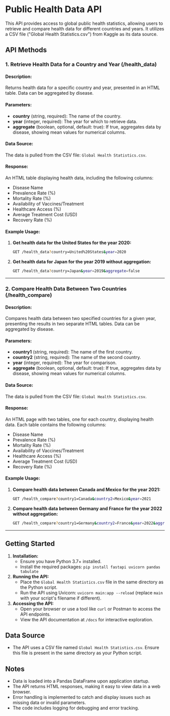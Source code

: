 # Public Health Data API

This API provides access to global public health statistics, allowing users to retrieve and compare health data for different countries and years. It utilizes a CSV file ("Global Health Statistics.csv") from Kaggle as its data source.

## API Methods

### 1. Retrieve Health Data for a Country and Year (/health_data)

#### Description:
Returns health data for a specific country and year, presented in an HTML table. Data can be aggregated by disease.

#### Parameters:
- **country** (string, required): The name of the country.
- **year** (integer, required): The year for which to retrieve data.
- **aggregate** (boolean, optional, default: true): If true, aggregates data by disease, showing mean values for numerical columns.

#### Data Source:
The data is pulled from the CSV file: `Global Health Statistics.csv`.

#### Response:
An HTML table displaying health data, including the following columns:
- Disease Name
- Prevalence Rate (%)
- Mortality Rate (%)
- Availability of Vaccines/Treatment
- Healthcare Access (%)
- Average Treatment Cost (USD)
- Recovery Rate (%)

#### Example Usage:
1. **Get health data for the United States for the year 2020:**
    ```bash
    GET /health_data?country=United%20States&year=2020
    ```

2. **Get health data for Japan for the year 2019 without aggregation:**
    ```bash
    GET /health_data?country=Japan&year=2019&aggregate=false
    ```

---

### 2. Compare Health Data Between Two Countries (/health_compare)

#### Description:
Compares health data between two specified countries for a given year, presenting the results in two separate HTML tables. Data can be aggregated by disease.

#### Parameters:
- **country1** (string, required): The name of the first country.
- **country2** (string, required): The name of the second country.
- **year** (integer, required): The year for comparison.
- **aggregate** (boolean, optional, default: true): If true, aggregates data by disease, showing mean values for numerical columns.

#### Data Source:
The data is pulled from the CSV file: `Global Health Statistics.csv`.

#### Response:
An HTML page with two tables, one for each country, displaying health data. Each table contains the following columns:
- Disease Name
- Prevalence Rate (%)
- Mortality Rate (%)
- Availability of Vaccines/Treatment
- Healthcare Access (%)
- Average Treatment Cost (USD)
- Recovery Rate (%)

#### Example Usage:
1. **Compare health data between Canada and Mexico for the year 2021:**
    ```bash
    GET /health_compare?country1=Canada&country2=Mexico&year=2021
    ```

2. **Compare health data between Germany and France for the year 2022 without aggregation:**
    ```bash
    GET /health_compare?country1=Germany&country2=France&year=2022&aggregate=false
    ```

---

## Getting Started

1.  **Installation:**
    * Ensure you have Python 3.7+ installed.
    * Install the required packages: `pip install fastapi uvicorn pandas tabulate`
2.  **Running the API:**
    * Place the `Global Health Statistics.csv` file in the same directory as the Python script.
    * Run the API using Uvicorn: `uvicorn main:app --reload` (replace `main` with your script's filename if different).
3.  **Accessing the API:**
    * Open your browser or use a tool like `curl` or Postman to access the API endpoints.
    * View the API documentation at `/docs` for interactive exploration.

## Data Source

* The API uses a CSV file named `Global Health Statistics.csv`. Ensure this file is present in the same directory as your Python script.

## Notes

* Data is loaded into a Pandas DataFrame upon application startup.
* The API returns HTML responses, making it easy to view data in a web browser.
* Error handling is implemented to catch and display issues such as missing data or invalid parameters.
* The code includes logging for debugging and error tracking.

